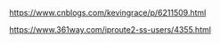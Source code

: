 https://www.cnblogs.com/kevingrace/p/6211509.html

https://www.361way.com/iproute2-ss-users/4355.html